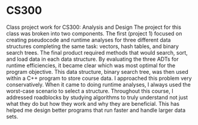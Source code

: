 # CS300
Class project work for CS300: Analysis and Design
The project for this class was broken into two components. The first (project 1) focused on creating pseudocode and runtime analyses for three different data structures completing the same task: vectors, hash tables, and binary search trees. The final product required methods that would search, sort, and load data in each data structure. By evaluating the three ADTs for runtime efficiencies, it became clear which was most optimal for the program objective. This data structure, binary search tree, was then used within a C++ program to store course data.
I approached this problem very conservatively. When it came to doing runtime analyses, I always used the worst-case scenario to select a structure. Throughout this course, I addressed roadblocks by studying algorithms to truly understand not just what they do but how they work and why they are beneficial. This has helped me design better programs that run faster and handle larger data sets. 
